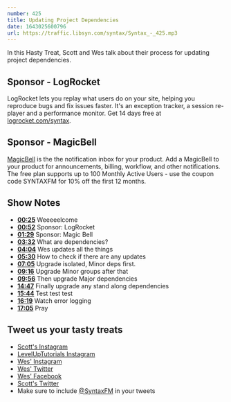 ```yaml
---
number: 425
title: Updating Project Dependencies
date: 1643025600796
url: https://traffic.libsyn.com/syntax/Syntax_-_425.mp3
---
```


In this Hasty Treat, Scott and Wes talk about their process for updating project dependencies.

## Sponsor - LogRocket

LogRocket lets you replay what users do on your site, helping you reproduce bugs and fix issues faster. It's an exception tracker, a session re-player and a performance monitor. Get 14 days free at [logrocket.com/syntax](https://logrocket.com/syntax).

## Sponsor - MagicBell

[MagicBell](https://www.magicbell.com) is the the notification inbox for your product. Add a MagicBell to your product for announcements, billing, workflow, and other notifications. The free plan supports up to 100 Monthly Active Users - use the coupon code SYNTAXFM for 10% off the first 12 months.

## Show Notes

* **[00:25](#t=00:25)** Weeeeelcome
* **[00:52](#t=00:52)** Sponsor: LogRocket
* **[01:29](#t=01:29)** Sponsor: Magic Bell
* **[03:32](#t=03:32)** What are dependencies?
* **[04:04](#t=04:04)** Wes updates all the things
* **[05:30](#t=05:30)** How to check if there are any updates
* **[07:05](#t=07:05)** Upgrade isolated, Minor deps first.
* **[09:16](#t=09:16)** Upgrade Minor groups after that
* **[09:56](#t=09:56)** Then upgrade Major dependencies
* **[14:47](#t=14:47)** Finally upgrade any stand along dependencies
* **[15:44](#t=15:44)** Test test test
* **[16:19](#t=16:19)** Watch error logging
* **[17:05](#t=17:05)** Pray

## Tweet us your tasty treats

* [Scott's Instagram](https://www.instagram.com/stolinski/)
* [LevelUpTutorials Instagram](https://www.instagram.com/LevelUpTutorials/)
* [Wes' Instagram](https://www.instagram.com/wesbos/)
* [Wes' Twitter](https://twitter.com/wesbos)
* [Wes' Facebook](https://www.facebook.com/wesbos.developer)
* [Scott's Twitter](https://twitter.com/stolinski)
* Make sure to include [@SyntaxFM](https://twitter.com/SyntaxFM) in your tweets
